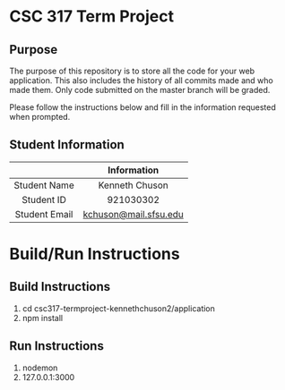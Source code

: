 # CSC 317 Term Project

## Purpose

The purpose of this repository is to store all the code for your web application. This also includes the history of all commits made and who made them. Only code submitted on the master branch will be graded.

Please follow the instructions below and fill in the information requested when prompted.

## Student Information

|               | Information   |
|:-------------:|:-------------:|
| Student Name  | Kenneth Chuson     |
| Student ID    | 921030302       |
| Student Email | kchuson@mail.sfsu.edu    |



# Build/Run Instructions

## Build Instructions
1. cd csc317-termproject-kennethchuson2/application
2. npm install

## Run Instructions
1. nodemon
2. 127.0.0.1:3000
